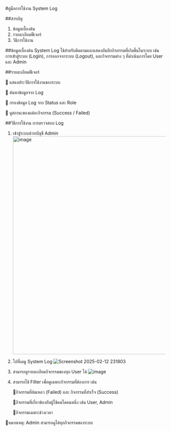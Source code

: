 #คู่มือการใช้งาน System Log

##สารบัญ
1. ข้อมูลเบื้องต้น
2. รายละเอียดฟีเจอร์
3. วิธีการใช้งาน

##ข้อมูลเบื้องต้น
System Log ใช้สำหรับติดตามและแสดงบันทึกกิจกรรมที่เกิดขึ้นในระบบ เช่น การเข้าสู่ระบบ (Login), การออกจากระบบ (Logout), และกิจกรรมต่าง ๆ ที่ดำเนินการโดย User และ Admin

##รายละเอียดฟีเจอร์

🔹 แสดงประวัติการใช้งานของระบบ

🔹 ค้นหาข้อมูลจาก Log 

🔹 กรองข้อมูล Log จาก Status และ Role

🔹 ดูสถานะของแต่ละกิจกรรม (Success / Failed)


##วิธีการใช้งาน
การตรวจสอบ Log
1. เข้าสู่ระบบด้วยบัญชี Admin
   <img width="685" alt="image" src="https://github.com/user-attachments/assets/15cc9903-519a-4df7-8c69-789adbc26514" />

2. ไปที่เมนู System Log
   ![Screenshot 2025-02-12 231803](https://github.com/user-attachments/assets/3b0582b4-fc0f-4fe8-807a-5ccfa37dd734)

3. สามารถดูรายละเอียดกิจกรรมของทุก User ได้
    ![image](https://github.com/user-attachments/assets/dd1293a2-f43c-47ce-a530-115f04a0e9e0)

4. สามารถใช้ Filter เพื่อดูเฉพาะกิจกรรมที่ต้องการ เช่น
   
   🔹กิจกรรมที่ล้มเหลว (Failed) และ กิจกรรมที่สำเร็จ (Success)

   🔹กิจกรรมที่เกี่ยวข้องกับผู้ใช้คนใดคนหนึ่ง เช่น User, Admin
   
   🔹กิจกรรมเฉพาะช่วงเวลา

📌หมายเหตุ: Admin สามารถดูได้ทุกกิจกรรมของระบบ





